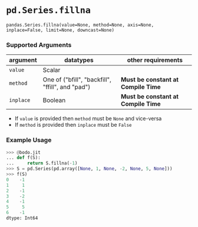 # `pd.Series.fillna`

`pandas.Series.fillna(value=None, method=None, axis=None, inplace=False, limit=None, downcast=None)`

### Supported Arguments

| argument  | datatypes                                        | other requirements                   |
|-----------|--------------------------------------------------|--------------------------------------|
| `value`   | Scalar                                           |                                      |
| `method`  | One of ("bfill", "backfill", "ffill", and "pad") | **Must be constant at Compile Time** |
| `inplace` | Boolean                                          | **Must be constant at Compile Time** |

-   If `value` is provided then `method` must be `None` and
    vice-versa
-   If `method` is provided then `inplace` must be `False`

### Example Usage

``` py
>>> @bodo.jit
... def f(S):
...     return S.fillna(-1)
>>> S = pd.Series(pd.array([None, 1, None, -2, None, 5, None]))
>>> f(S)
0    -1
1     1
2    -1
3    -2
4    -1
5     5
6    -1
dtype: Int64
```

